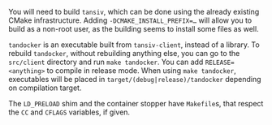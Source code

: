 You will need to build `tansiv`, which can be done using the already existing CMake infrastructure.
Adding `-DCMAKE_INSTALL_PREFIX=…` will allow you to build as a non-root user, as the building seems to install some files as well.

`tandocker` is an executable built from `tansiv-client`, instead of a library.
To rebuild `tandocker`, without rebuilding anything else, you can go to the `src/client` directory and run `make tandocker`.
You can add `RELEASE=<anything>` to compile in release mode.
When using `make tandocker`, executables will be placed in `target/(debug|release)/tandocker` depending on compilation target.

The `LD_PRELOAD` shim and the container stopper have `Makefile`s, that respect the `CC` and `CFLAGS` variables, if given.
